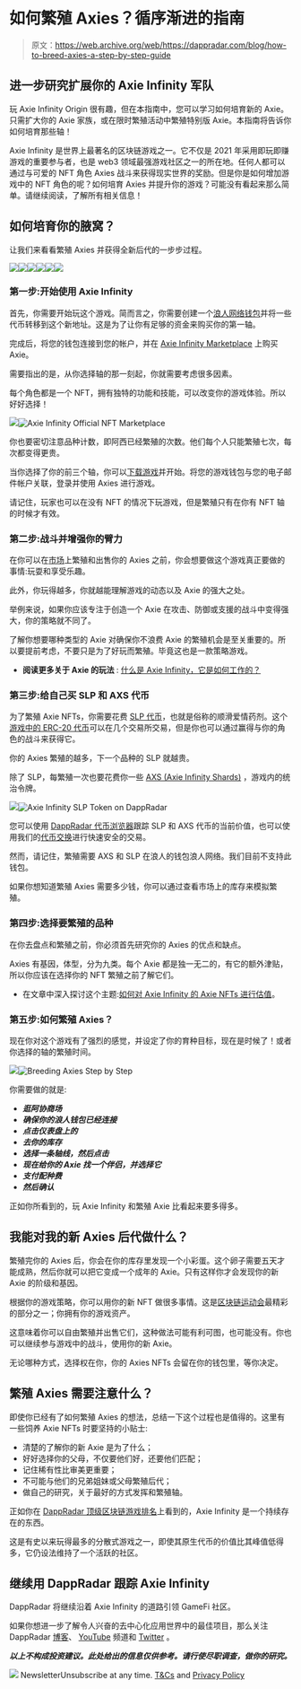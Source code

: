 # 如何繁殖 Axies？循序渐进的指南

> 原文：<https://web.archive.org/web/https://dappradar.com/blog/how-to-breed-axies-a-step-by-step-guide>

## 进一步研究扩展你的 Axie Infinity 军队

玩 Axie Infinity Origin 很有趣，但在本指南中，您可以学习如何培育新的 Axie。只需扩大你的 Axie 家族，或在限时繁殖活动中繁殖特别版 Axie。本指南将告诉你如何培育那些轴！

Axie Infinity 是世界上最著名的区块链游戏之一。它不仅是 2021 年采用即玩即赚游戏的重要参与者，也是 web3 领域最强游戏社区之一的所在地。任何人都可以通过与可爱的 NFT 角色 Axies 战斗来获得现实世界的奖励。但是你是如何增加游戏中的 NFT 角色的呢？如何培育 Axies 并提升你的游戏？可能没有看起来那么简单。请继续阅读，了解所有相关信息！

## 如何培育你的腋窝？

让我们来看看繁殖 Axies 并获得全新后代的一步步过程。

[](https://web.archive.org/web/20230205172552/https://dappradar.com/ethereum/games/axie-infinity)[![](img/708b88958c4ef21e9d35343890d666ab.png)<picture>![](img/aba2356fc2112ac2e4463624427b87da.png)</picture>](https://web.archive.org/web/20230205172552/https://dappradar.com/ethereum/games/axie-infinity)[](https://web.archive.org/web/20230205172552/https://dappradar.com/blog/axie-infinity-biggest-contributor-to-august-game-nft-trading/)[![](img/708b88958c4ef21e9d35343890d666ab.png)<picture>![](img/a71f706d53f1001fcbab4788af973f47.png)</picture>](https://web.archive.org/web/20230205172552/https://dappradar.com/blog/axie-infinity-biggest-contributor-to-august-game-nft-trading/)[](https://web.archive.org/web/20230205172552/https://dappradar.com/hub/swap/eth/ETH/AXS?to=0xbb0e17ef65f82ab018d8edd776e8dd940327b28b)[![](img/708b88958c4ef21e9d35343890d666ab.png)<picture>![](img/ee9b9a6f80d6d6670284f68c825fd5ba.png)</picture>](https://web.archive.org/web/20230205172552/https://dappradar.com/hub/swap/eth/ETH/AXS?to=0xbb0e17ef65f82ab018d8edd776e8dd940327b28b)

### 第一步:开始使用 Axie Infinity

首先，你需要开始玩这个游戏。简而言之，你需要创建一个[浪人网络钱包](https://web.archive.org/web/20230205172552/https://welcome.skymavis.com/create-wallet/)并将一些代币转移到这个新地址。这是为了让你有足够的资金来购买你的第一轴。

完成后，将您的钱包连接到您的帐户，并在 [Axie Infinity Marketplace](https://web.archive.org/web/20230205172552/https://dappradar.com/ethereum/games/axie-infinity) 上购买 Axie。

需要指出的是，从你选择轴的那一刻起，你就需要考虑很多因素。

每个角色都是一个 NFT，拥有独特的功能和技能，可以改变你的游戏体验。所以好好选择！

![](img/8435a32e6612f0680fad226539a15439.png)![Axie Infinity Official NFT Marketplace](img/1c864f5ca45a728f62b89c28902f1a6b.png)

你也要密切注意品种计数，即阿西已经繁殖的次数。他们每个人只能繁殖七次，每次都变得更贵。

当你选择了你的前三个轴，你可以[下载游戏](https://web.archive.org/web/20230205172552/https://welcome.skymavis.com/download/)并开始。将您的游戏钱包与您的电子邮件帐户关联，登录并使用 Axies 进行游戏。

请记住，玩家也可以在没有 NFT 的情况下玩游戏，但是繁殖只有在你有 NFT 轴的时候才有效。

### 第二步:战斗并增强你的臂力

在你可以在[市场](https://web.archive.org/web/20230205172552/https://marketplace.axieinfinity.com/)上繁殖和出售你的 Axies 之前，你会想要做这个游戏真正要做的事情:玩耍和享受乐趣。

此外，你玩得越多，你就越能理解游戏的动态以及 Axie 的强大之处。

举例来说，如果你应该专注于创造一个 Axie 在攻击、防御或支援的战斗中变得强大，你的策略就不同了。

了解你想要哪种类型的 Axie 对确保你不浪费 Axie 的繁殖机会是至关重要的。所以要提前考虑，不要只是为了好玩而繁殖。毕竟这也是一款策略游戏。

*   **阅读更多关于 Axie 的玩法** : [什么是 Axie Infinity，它是如何工作的？](https://web.archive.org/web/20230205172552/https://dappradar.com/blog/what-is-axie-infinity-and-how-does-it-work)

### 第三步:给自己买 SLP 和 AXS 代币

为了繁殖 Axie NFTs，你需要花费 [SLP 代币](https://web.archive.org/web/20230205172552/https://dappradar.com/hub/token/eth/SLP)，也就是俗称的顺滑爱情药剂。这个[游戏中的 ERC-20 代币](https://web.archive.org/web/20230205172552/https://dappradar.com/blog/explained-axie-infinity-slp-and-axs-tokens)可以在几个交易所交易，但是你也可以通过赢得与你的角色的战斗来获得它。

你的 Axies 繁殖的越多，下一个品种的 SLP 就越贵。

除了 SLP，每繁殖一次也要花费你一些 [AXS (Axie Infinity Shards)](https://web.archive.org/web/20230205172552/https://dappradar.com/hub/token/eth/AXS) ，游戏内的统治令牌。

![](img/c5c5b66f51ee5cad50e202e9a7665ea0.png)![Axie Infinity SLP Token on DappRadar](img/f8feb6164fedeef4da8e7f9ca55bd29b.png)

您可以使用 [DappRadar 代币浏览器](https://web.archive.org/web/20230205172552/https://dappradar.com/hub/tokens/ethereum/all/1)跟踪 SLP 和 AXS 代币的当前价值，也可以使用我们的[代币交换](https://web.archive.org/web/20230205172552/https://dappradar.com/hub/swap/)进行快速安全的交易。

然而，请记住，繁殖需要 AXS 和 SLP 在浪人的钱包浪人网络。我们目前不支持此钱包。

如果你想知道繁殖 Axies 需要多少钱，你可以通过查看市场上的库存来模拟繁殖。

### 第四步:选择要繁殖的品种

在你去盘点和繁殖之前，你必须首先研究你的 Axies 的优点和缺点。

Axies 有基因，体型，分为九类。每个 Axie 都是独一无二的，有它的额外津贴，所以你应该在选择你的 NFT 繁殖之前了解它们。

*   在文章中深入探讨这个主题:[如何对 Axie Infinity 的 Axie NFTs 进行估值](https://web.archive.org/web/20230205172552/https://dappradar.com/blog/how-to-value-axie-infinitys-axie-nfts)。

### 第五步:如何繁殖 Axies？

现在你对这个游戏有了强烈的感觉，并设定了你的育种目标，现在是时候了！或者你选择的轴的繁殖时间。

![](img/c2e800aeb3e8d948364dc6a8a190ee65.png)![Breeding Axies Step by Step](img/29655e6fe410b5a5e950f2f0f7fb27a5.png)

你需要做的就是:

*   ***逛阿协商场***
*   ***确保你的浪人钱包已经连接***
*   ***点击仪表盘上的***
*   ***去你的库存***
*   ***选择一条轴线，然后点击***
*   ***现在给你的 Axie 找一个伴侣，并选择它***
*   ***支付配种费***
*   ***然后确认***

正如你所看到的，玩 Axie Infinity 和繁殖 Axie 比看起来要多得多。

## 我能对我的新 Axies 后代做什么？

繁殖完你的 Axies 后，你会在你的库存里发现一个小彩蛋。这个卵子需要五天才能成熟，然后你就可以把它变成一个成年的 Axie。只有这样你才会发现你的新 Axie 的阶级和基因。

根据你的游戏策略，你可以用你的新 NFT 做很多事情。这是[区块链运动会](https://web.archive.org/web/20230205172552/https://dappradar.com/blog/gaming-dappradars-ultimate-guide)最精彩的部分之一；你拥有你的游戏资产。

这意味着你可以自由繁殖并出售它们，这种做法可能有利可图，也可能没有。你也可以继续参与游戏中的战斗，使用你的新 Axie。

无论哪种方式，选择权在你，你的 Axies NFTs 会留在你的钱包里，等你决定。

## 繁殖 Axies 需要注意什么？

即使你已经有了如何繁殖 Axies 的想法，总结一下这个过程也是值得的。这里有一些饲养 Axie NFTs 时要坚持的小贴士:

*   清楚的了解你的新 Axie 是为了什么；
*   好好选择你的父母，不仅要他们好，还要他们匹配；
*   记住稀有性比审美更重要；
*   不可能与他们的兄弟姐妹或父母繁殖后代；
*   做自己的研究，关于最好的方式发挥和繁殖轴。

正如你在 [DappRadar 顶级区块链游戏排名](https://web.archive.org/web/20230205172552/https://dappradar.com/rankings/category/games)上看到的，Axie Infinity 是一个持续存在的东西。

这是有史以来玩得最多的分散式游戏之一，即使其原生代币的价值比其峰值低得多，它仍设法维持了一个活跃的社区。

## 继续用 DappRadar 跟踪 Axie Infinity

DappRadar 将继续沿着 Axie Infinity 的道路引领 GameFi 社区。

如果你想进一步了解令人兴奋的去中心化应用世界中的最佳项目，那么关注 DappRadar [博客](https://web.archive.org/web/20230205172552/https://dappradar.com/blog/)、 [YouTube](https://web.archive.org/web/20230205172552/https://www.youtube.com/c/DappRadar) 频道和 [Twitter](https://web.archive.org/web/20230205172552/https://twitter.com/dappradar) 。

***以上不构成投资建议。此处给出的信息仅供参考。请行使尽职调查，做你的研究。***

![](img/6d5a4a2d609c56e1a5771717e54ba759.png) NewsletterUnsubscribe at any time. [T&Cs](https://web.archive.org/web/20230205172552/https://dappradar.com/terms) and [Privacy Policy](https://web.archive.org/web/20230205172552/https://dappradar.com/privacy-policy)